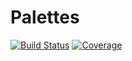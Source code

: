 # Palettes

[![Build Status](https://github.com/marikit-yake/Palettes.jl/actions/workflows/CI.yml/badge.svg?branch=main)](https://github.com/marikit-yake/Palettes.jl/actions/workflows/CI.yml?query=branch%3Amain)
[![Coverage](https://codecov.io/gh/marikit-yake/Palettes.jl/branch/main/graph/badge.svg)](https://codecov.io/gh/marikit-yake/Palettes.jl)
